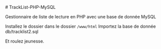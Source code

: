 # TrackList-PHP-MySQL

Gestionnaire de liste de lecture en PHP avec une base de donnée MySQL

Installez le dossier dans le dossier `/www/html`
Importez la base de donnée db/tracklist2.sql

Et roulez jeunesse.
